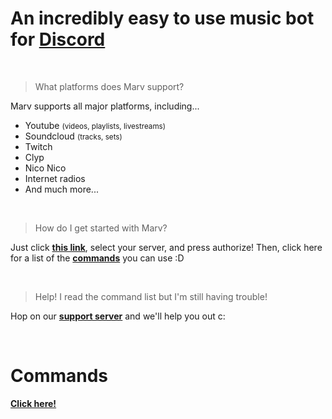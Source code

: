 # An incredibly easy to use music bot for [Discord](http://discordapp.com)

<br>

> What platforms does Marv support?

Marv supports all major platforms, including...
- Youtube <small>(videos, playlists, livestreams)</small>
- Soundcloud <small>(tracks, sets)</small>
- Twitch
- Clyp
- Nico Nico
- Internet radios
- And much more...

<br>

> How do I get started with Marv?

Just click [**this link**](https://discordapp.com/oauth2/authorize?scope=bot&client_id=234395307759108106&permissions=3525697), select your server, and press authorize! Then, click here for a list of the [**commands**](/marv/commands) you can use :D

<br>

> Help! I read the command list but I'm still having trouble!

Hop on our [**support server**](https://discord.gg/WmDyx7C) and we'll help you out c:

<br>

# Commands

[**Click here!**](/marvdocs/commands)
